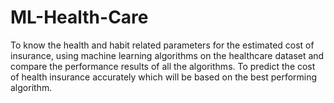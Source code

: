 # ML-Health-Care
To know the health and habit related parameters for the estimated cost of insurance, using machine learning algorithms on the healthcare dataset and compare the performance results of all the algorithms.  To predict the cost of health insurance accurately which will be based on the best performing algorithm.  
